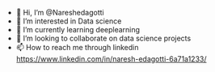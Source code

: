 - 👋 Hi, I’m @Nareshedagotti
- 👀 I’m interested in Data science
- 🌱 I’m currently learning deeplearning
- 💞️ I’m looking to collaborate on data science projects
- 📫 How to reach me through linkedin https://www.linkedin.com/in/naresh-edagotti-6a71a1233/

<!---
Nareshedagotti/Nareshedagotti is a ✨ special ✨ repository because its `README.md` (this file) appears on your GitHub profile.
You can click the Preview link to take a look at your changes.
--->
